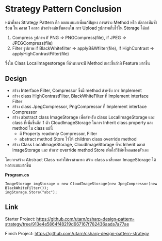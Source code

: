 # Strategy Pattern Conclusion
หน้าที่ของ Strategy Pattern คือ ออกแบบมาเพื่อแก้ปัญหา การสร้าง Method หรือ อัลกอรทึมซ้ำซ้อน ใน คลาส 1 คลาส ตัวอย่างเช่นขั้นตอนใน การ Upload รูปภาพเก็บไว้ใน Storage ได้แก่ 

1. Compress รูปภาพ if PNG => PNGCompress(file), if JPEG => JPEGCompress(file)
2. Filter รูปภาพ if BlackWhitefilter => applyB&Wfilter(file), if HighContrast => applyHighContrastFilter(file)

ซึ่งใน Class LocalImagestorage ที่ด้านบนจะมี Method เยอะขึ้นถ้ามี Feature มากขึ้น

## Design
- สร้าง Interface Filter, Compressor ซึ่งมี method สำหรับ การ Implement
- สร้าง class HighContrastFilter, BlackWhiteFilter ที่ Implement interface Filter
- สร้าง class JpegCompressor, PngCompressor ที่ Implement interface Compressor
- สร้าง abstract class ImageStorage เพื่อสำหรับ class LocalImageStorage และ class ที่เพิ่มขึ้นอีก 1 ตัว CloudImageStorage ในการ Inherit class property และ method ใน class แม่นี้
    - มี Property readonly Compressor, Filter
    - abstract method Store ไว้ให้ children class override method
- สร้าง Class LocalImageStorage, CloudImageStorage ที่จะ Inherit คลาส ImageStorage และ ทำการ override method Store เพื่อใส่วิธีอัพโหลดของตัวเอง

โดยการสร้าง Abstract Class จะทำให้เราสามารถ สร้าง class มาสืบทอด ImageStorage ได้หลายแบบมากขึ้น

**Program.cs**
```
ImageStorage imgStorage = new CloudImageStorage(new JpegCompressor(new BlackWhiteFilter());
imgStorage.Store("abc");
```
## Link
Starter Project: 
https://github.com/utarn/csharp-design-pattern-strategy/tree/913e4e5864f48219d667167f782436aada7a77ae

Finish Project: https://github.com/utarn/csharp-design-pattern-strategy

